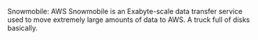 Snowmobile: AWS Snowmobile is an Exabyte-scale data transfer service used to move extremely large amounts of data to AWS. A truck full of disks basically.